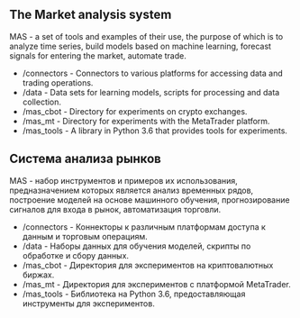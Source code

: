 ## The Market analysis system
MAS - a set of tools and examples of their use, the purpose of which is to analyze time series, build models based on machine learning, forecast signals for entering the market, automate trade.
* /connectors - Connectors to various platforms for accessing data and trading operations.
* /data - Data sets for learning models, scripts for processing and data collection.
* /mas_cbot - Directory for experiments on crypto exchanges.
* /mas_mt - Directory for experiments with the MetaTrader platform.
* /mas_tools - A library in Python 3.6 that provides tools for experiments.

## Система анализа рынков
MAS - набор инструментов и примеров их использования, предназначением которых является анализ временных рядов, построение моделей на основе машинного обучения, прогнозирование сигналов для входа в рынок, автоматизация торговли.
* /connectors - Коннекторы к различным платформам доступа к данным и торговым операциям.
* /data - Наборы данных для обучения моделей, скрипты по обработке и сбору данных.
* /mas_cbot - Директория для экспериментов на криптовалютных биржах.
* /mas_mt - Директория для экспериментов с платформой MetaTrader.
* /mas_tools - Библиотека на Python 3.6, предоставляющая инструменты для экспериментов.
